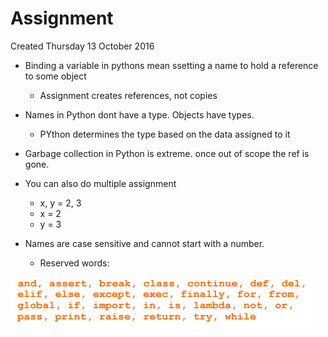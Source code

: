 # Assignment
Created Thursday 13 October 2016


* Binding a variable in pythons mean ssetting a name to hold a reference to some object
	* Assignment creates references, not copies
* Names in Python dont have a type. Objects have types.
	* PYthon determines the type based on the data assigned to it
* Garbage collection in Python is extreme. once out of scope the ref is gone.



* You can also do multiple assignment
	* x, y = 2, 3
	* x = 2
	* y = 3



* Names are case sensitive and cannot start with a number.
	* Reserved words:

![](./Assignment/pasted_image.png)

